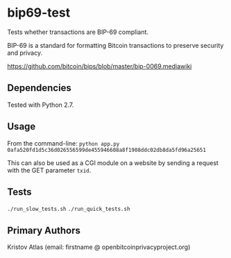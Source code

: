 # bip69-test

Tests whether transactions are BIP-69 compliant.

BIP-69 is a standard for formatting Bitcoin transactions to preserve security and privacy.

https://github.com/bitcoin/bips/blob/master/bip-0069.mediawiki

## Dependencies

Tested with Python 2.7.

## Usage

From the command-line:
`python app.py 0afa520fd1d5c36d026556599de455946608a8f1908ddc02db8da5fd96a25651`

This can also be used as a CGI module on a website by sending a request with the GET parameter `txid`.

## Tests

`./run_slow_tests.sh`
`./run_quick_tests.sh`

## Primary Authors

Kristov Atlas (email: firstname @ openbitcoinprivacyproject.org)
